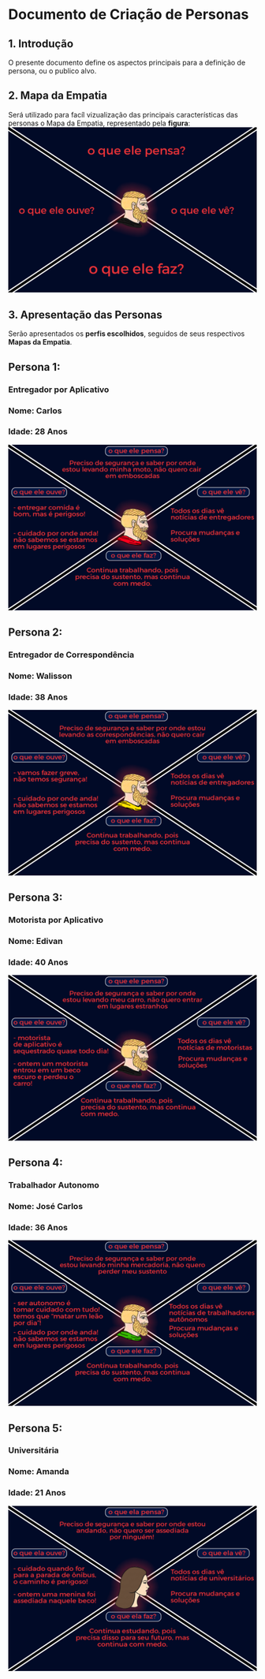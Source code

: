# Documento de Criação de Personas

## 1. Introdução
O presente documento define os aspectos principais para a definição de persona, ou o publico alvo.

## 2. Mapa da Empatia
Será utilizado para facíl vizualização das principais características das personas o Mapa da Empatia, representado pela **figura**:
![Mapa da Empatia](images/personas/empatia.png)


## 3. Apresentação das Personas
Serão apresentados os **perfis escolhidos**, seguidos de seus respectivos **Mapas da Empatia**.


## **Persona 1**: 
### **Entregador por Aplicativo**
### **Nome:** Carlos
### **Idade:** 28 Anos

![Mapa da Empatia](images/personas/ifood.png)

## **Persona 2**: 
### **Entregador de Correspondência**
### **Nome:** Walisson
### **Idade:** 38 Anos

![Mapa da Empatia](images/personas/correio.png)

## **Persona 3**: 
### **Motorista por Aplicativo**
### **Nome:** Edivan
### **Idade:** 40 Anos

![Mapa da Empatia](images/personas/uber.png)

## **Persona 4**: 
### **Trabalhador Autonomo**
### **Nome:** José Carlos
### **Idade:** 36 Anos

![Mapa da Empatia](images/personas/camelo.png)

## **Persona 5**: 
### **Universitária**
### **Nome:** Amanda
### **Idade:** 21 Anos

![Mapa da Empatia](images/personas/unb.png)